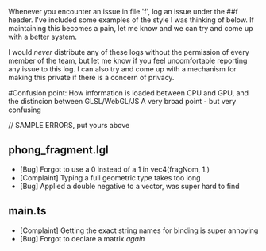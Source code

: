 Whenever you encounter an issue in file 'f', log an issue under the ##f header.  I've included some examples of the style I was thinking of below.  If maintaining this becomes a pain, let me know and we can try and come up with a better system.

I would _never_ distribute any of these logs without the permission of every member of the team, but let me know if you feel uncomfortable reporting any issue to this log.  I can also try and come up with a mechanism for making this private if there is a concern of privacy.


#Confusion point:
  How information is loaded between CPU and GPU, and the distincion between GLSL/WebGL/JS
  A very broad point - but very confusing



// SAMPLE ERRORS, put yours above
## phong_fragment.lgl
* [Bug] Forgot to use a 0 instead of a 1 in vec4(fragNom, 1.)
* [Complaint] Typing a full geometric type takes too long
* [Bug] Applied a double negative to a vector, was super hard to find

## main.ts
* [Complaint] Getting the exact string names for binding is super annoying
* [Bug] Forgot to declare a matrix _again_
